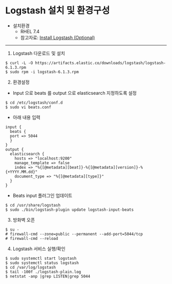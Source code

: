 # Logstash 설치 및 환경구성

* 설치환경
    * RHEL 7.4
    * 참고자료: [Install Logstash (Optional)](https://www.elastic.co/guide/en/beats/libbeat/6.1/logstash-installation.html)
---

1. Logstash 다운로드 및 설치
  ```
  $ curl -L -O https://artifacts.elastic.co/downloads/logstash/logstash-6.1.3.rpm
  $ sudo rpm -i logstash-6.1.3.rpm
  ```
2. 환경설정
  * Input 으로 beats 를 output 으로 elasticsearch 지정하도록 설정
  ```
  $ cd /etc/logstash/conf.d
  $ sudo vi beats.conf
  ```
  * 아래 내용 입력
  ```
  input {
    beats {
    port => 5044
    }
  }
  output {
    elasticsearch {
      hosts => "localhost:9200"
      manage_template => false
      index => "%{[@metadata][beat]}-%{[@metadata][version]}-%{+YYYY.MM.dd}"
      document_type => "%{[@metadata][type]}"
    }
  }
  ```
  * Beats input 플러그인 업데이트
  ```
  $ cd /usr/share/logstash
  $ sudo ./bin/logstash-plugin update logstash-input-beats
  ```
3. 방화벽 오픈
  ```
  $ su -
  # firewall-cmd --zone=public --permanent --add-port=5044/tcp
  # firewall-cmd --reload
  ```
4. Logstash 서비스 실행/확인
  ```
  $ sudo systemctl start logstash
  $ sudo systemctl status logstash
  $ cd /var/log/logstash
  $ tail -100f ./logstash-plain.log
  $ netstat -anp |grep LISTEN|grep 5044
  ```
